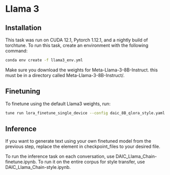 # Llama 3

## Installation

This task was run on CUDA 12.1, Pytorch 1.12.1, and a nightly build of torchtune. To run this task, create an environment with the following command:
```bash
conda env create -f llama3_env.yml
```

Make sure you download the weights for Meta-Llama-3-8B-Instruct. this must be in a directory called Meta-Llama-3-8B-Instruct/.

## Finetuning

To finetune using the default Llama3 weights, run:
```bash
tune run lora_finetune_single_device --config daic_8B_qlora_style.yaml
```

## Inference

If you want to generate text using your own finetuned model from the previous step, replace the element in checkpoint_files to your desired file.

To run the inference task on each conversation, use DAIC_Llama_Chain-finetune.ipynb. To run it on the entire corpus for style transfer, use DAIC_Llama_Chain-style.ipynb.